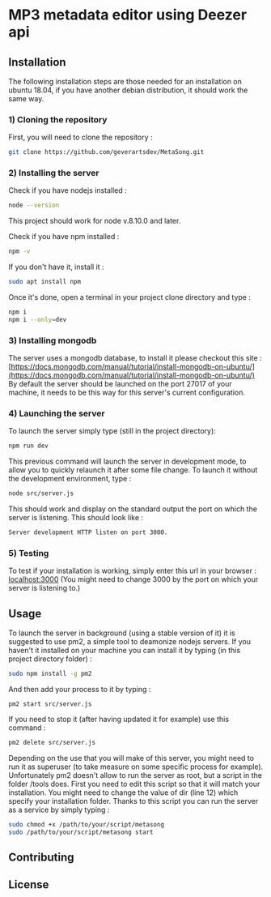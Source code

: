 # MP3 metadata editor using Deezer api

## Installation
The following installation steps are those needed for an installation on ubuntu 18.04, if you have another debian distribution, it should work the same way.
### 1) Cloning the repository
First, you will need to clone the repository :
```Bash
git clone https://github.com/geverartsdev/MetaSong.git
```
### 2) Installing the server
Check if you have nodejs installed :
```Bash
node --version
```
This project should work for node v.8.10.0 and later.

Check if you have npm installed :
```Bash
npm -v
```
If you don't have it, install it :
```Bash
sudo apt install npm
```
Once it's done, open a terminal in your project clone directory and type :
```Bash
npm i
npm i --only=dev
```
### 3) Installing mongodb
The server uses a mongodb database, to install it please checkout this site : [https://docs.mongodb.com/manual/tutorial/install-mongodb-on-ubuntu/](https://docs.mongodb.com/manual/tutorial/install-mongodb-on-ubuntu/)
By default the server should be launched on the port 27017 of your machine, it needs to be this way for this server's current configuration.

### 4) Launching the server
To launch the server simply type (still in the project directory):
```Bash
npm run dev
```
This previous command will launch the server in development mode, to allow you to quickly relaunch it after some file change.  To launch it without the development environment, type :
```Bash
node src/server.js
```
This should work and display on the standard output the port on which the server is listening.  This should look like :
```Bash
Server development HTTP listen on port 3000.
```
### 5) Testing
To test if your installation is working, simply enter this url in your browser : [localhost:3000](http://localhost:3000)  (You might need to change 3000 by the port on which your server is listening to.)

## Usage
To launch the server in background (using a stable version of it) it is suggested to use pm2, a simple tool to deamonize nodejs servers.
If you haven't it installed on your machine you can install it by typing (in this project directory folder) :
```Bash
sudo npm install -g pm2
```
And then add your process to it by typing :
```
pm2 start src/server.js
```
If you need to stop it (after having updated it for example) use this command :
```Bash
pm2 delete src/server.js
```
Depending on the use that you will make of this server, you might need to run it as superuser (to take measure on some specific process for example).  Unfortunately pm2 doesn't allow to run the server as root, but a script in the folder /tools does.
First you need to edit this script so that it will match your installation.  You might need to change the value of dir (line 12) which specify your installation folder.
Thanks to this script you can run the server as a service by simply typing :
```Bash
sudo chmod +x /path/to/your/script/metasong
sudo /path/to/your/script/metasong start
```
## Contributing

## License